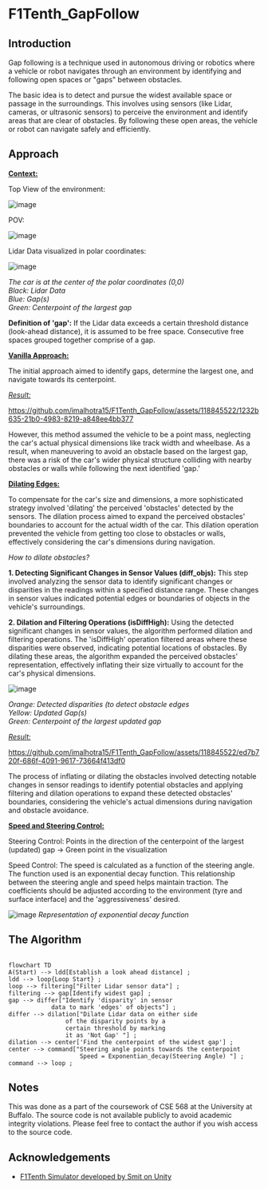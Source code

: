 # F1Tenth_GapFollow
## Introduction

Gap following is a technique used in autonomous driving or robotics where a vehicle or robot navigates through an environment by identifying and following open spaces or "gaps" between obstacles.

The basic idea is to detect and pursue the widest available space or passage in the surroundings. This involves using sensors (like Lidar, cameras, or ultrasonic sensors) to perceive the environment and identify areas that are clear of obstacles. By following these open areas, the vehicle or robot can navigate safely and efficiently.

## Approach

<ins> **Context:** </ins>

Top View of the environment:

![image](https://github.com/imalhotra15/F1Tenth_GapFollow/assets/118845522/c12e8c26-3905-4290-96a8-7947716638fc)

POV:

![image](https://github.com/imalhotra15/F1Tenth_GapFollow/assets/118845522/c6222b33-d4fd-4fdd-9913-4b7f13079c43)

Lidar Data visualized in polar coordinates:

![image](https://github.com/imalhotra15/F1Tenth_GapFollow/assets/118845522/14c07bb2-5c39-4744-bc9a-e8eb647154f7)

_The car is at the center of the polar coordinates (0,0)_ <br>
_Black: Lidar Data_ <br>
_Blue: Gap(s)_<br>
_Green: Centerpoint of the largest gap_

**Definition of 'gap':**
If the Lidar data exceeds a certain threshold distance (look-ahead distance), it is assumed to be free space. Consecutive free spaces grouped together comprise of a gap.


<ins> **Vanilla Approach:** </ins>

The initial approach aimed to identify gaps, determine the largest one, and navigate towards its centerpoint. 


<ins> _Result:_ </ins>

https://github.com/imalhotra15/F1Tenth_GapFollow/assets/118845522/1232b635-21b0-4983-8219-a848ee4bb377

However, this method assumed the vehicle to be a point mass, neglecting the car's actual physical dimensions like track width and wheelbase. As a result, when maneuvering to avoid an obstacle based on the largest gap, there was a risk of the car's wider physical structure colliding with nearby obstacles or walls while following the next identified 'gap.'


<ins> **Dilating Edges:** </ins>

To compensate for the car's size and dimensions, a more sophisticated strategy involved 'dilating' the perceived 'obstacles' detected by the sensors. The dilation process aimed to expand the perceived obstacles' boundaries to account for the actual width of the car. This dilation operation prevented the vehicle from getting too close to obstacles or walls, effectively considering the car's dimensions during navigation.

_How to dilate obstacles?_

**1. Detecting Significant Changes in Sensor Values (diff_objs):**
This step involved analyzing the sensor data to identify significant changes or disparities in the readings within a specified distance range. These changes in sensor values indicated potential edges or boundaries of objects in the vehicle's surroundings.

**2. Dilation and Filtering Operations (isDiffHigh):**
Using the detected significant changes in sensor values, the algorithm performed dilation and filtering operations. The 'isDiffHigh' operation filtered areas where these disparities were observed, indicating potential locations of obstacles. By dilating these areas, the algorithm expanded the perceived obstacles' representation, effectively inflating their size virtually to account for the car's physical dimensions.

![image](https://github.com/imalhotra15/F1Tenth_GapFollow/assets/118845522/493a722e-8d16-4f3c-b302-3be753885a30)

*Orange: Detected disparities (to detect obstacle edges* <br>
_Yellow: Updated Gap(s)_ <br>
_Green: Centerpoint of the largest updated gap_

<ins> _Result:_ </ins>

https://github.com/imalhotra15/F1Tenth_GapFollow/assets/118845522/ed7b720f-686f-4091-9617-73664f413df0

The process of inflating or dilating the obstacles involved detecting notable changes in sensor readings to identify potential obstacles and applying filtering and dilation operations to expand these detected obstacles' boundaries, considering the vehicle's actual dimensions during navigation and obstacle avoidance.


<ins> **Speed and Steering Control:** </ins>

Steering Control: Points in the direction of the centerpoint of the largest (updated) gap -> Green point in the visualization

Speed Control: The speed is calculated as a function of the steering angle. The function used is an exponential decay function. This relationship between the steering angle and speed helps maintain traction. The coefficients should be adjusted according to the environment (tyre and surface interface) and the 'aggressiveness' desired.   

![image](https://github.com/imalhotra15/F1Tenth_GapFollow/assets/118845522/e356faf1-82ce-425f-b9bc-4a2fdda2b7fd)
*Representation of exponential decay function*

## The Algorithm

```mermaid

flowchart TD
A(Start) --> ldd[Establish a look ahead distance] ;
ldd --> loop{Loop Start} ;
loop --> filtering["Filter Lidar sensor data"] ;
filtering --> gap[Identify widest gap] ;
gap --> differ["Identify 'disparity' in sensor
            data to mark 'edges' of objects"] ;
differ --> dilation["Dilate Lidar data on either side 
                of the disparity points by a
                certain threshold by marking
                it as 'Not Gap' "] ;
dilation --> center['Find the centerpoint of the widest gap'] ;
center --> command["Steering angle points towards the centerpoint
                    Speed = Exponentian_decay(Steering Angle) "] ;
command --> loop ;
```



## Notes

This was done as a part of the coursework of CSE 568 at the University at Buffalo. The source code is not available publicly to avoid academic integrity violations. Please feel free to contact the author if you wish access to the source code.

## Acknowledgements

- [F1Tenth Simulator developed by Smit on Unity](https://github.com/SmitRajguru/f1tenth_simulator)
